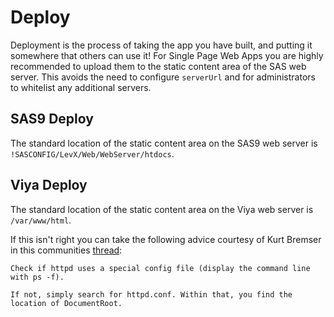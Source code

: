 Deploy
====================
Deployment is the process of taking the app you have built, and putting it somewhere that others can use it!  For Single Page Web Apps you are highly recommended to upload them to the static content area of the SAS web server.  This avoids the need to configure `serverUrl` and for administrators to whitelist any additional servers.

## SAS9 Deploy

The standard location of the static content area on the SAS9 web server is `!SASCONFIG/LevX/Web/WebServer/htdocs`.


## Viya Deploy

The standard location of the static content area on the Viya web server is `/var/www/html`.

If this isn't right you can take the following advice courtesy of Kurt Bremser in this communities [thread](https://communities.sas.com/t5/Developers/How-do-I-locate-the-static-content-area-of-the-web-server-on/m-p/589385):

```
Check if httpd uses a special config file (display the command line with ps -f).

If not, simply search for httpd.conf. Within that, you find the location of DocumentRoot.
```
<meta name="description" content="Deployment is the process of taking the app you have built, and putting it somewhere that others can use it! ">
